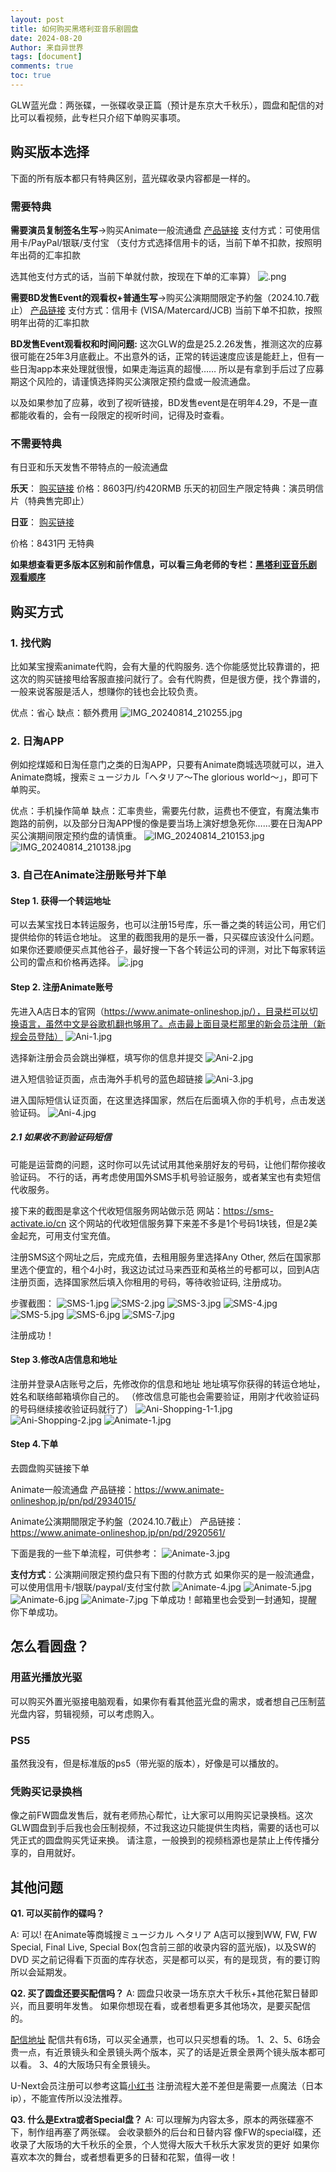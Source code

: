 ```yaml
---
layout: post
title: 如何购买黑塔利亚音乐剧圆盘
date: 2024-08-20
Author: 来自异世界
tags: [document]
comments: true
toc: true
---
```


GLW蓝光盘：两张碟，一张碟收录正篇（预计是东京大千秋乐），圆盘和配信的对比可以看视频，此专栏只介绍下单购买事项。

## 购买版本选择

下面的所有版本都只有特典区别，蓝光碟收录内容都是一样的。

### 需要特典
**需要演员复制签名生写**→购买Animate一般流通盘
[产品链接](https://www.animate-onlineshop.jp/pn/pd/2934015/)
支付方式：可使用信用卡/PayPal/银联/支付宝
（支付方式选择信用卡的话，当前下单不扣款，按照明年出荷的汇率扣款

选其他支付方式的话，当前下单就付款，按现在下单的汇率算）
![.png](https://s2.loli.net/2024/08/20/6VAjkZp4ni2RNGY.jpg)


**需要BD发售Event的观看权+普通生写**→购买公演期間限定予約盤（2024.10.7截止）
[产品链接](https://www.animate-onlineshop.jp/pn/pd/2920561/)
支付方式：信用卡 (VISA/Matercard/JCB)
当前下单不扣款，按照明年出荷的汇率扣款

**BD发售Event观看权和时间问题:** 这次GLW的盘是25.2.26发售，推测这次的应募很可能在25年3月底截止。不出意外的话，正常的转运速度应该是能赶上，但有一些日淘app本来处理就很慢，如果走海运真的超慢…… 所以是有拿到手后过了应募期这个风险的，请谨慎选择购买公演限定预约盘或一般流通盘。

以及如果参加了应募，收到了视听链接，BD发售event是在明年4.29，不是一直都能收看的，会有一段限定的视听时间，记得及时查看。


### 不需要特典
有日亚和乐天发售不带特点的一般流通盘

**乐天**：
[购买链接](https://books.rakuten.co.jp/rb/17969128/?scid=af_sp_etc&sc2id=af_101_0_0)
价格：8603円/约420RMB
乐天的初回生产限定特典：演员明信片（特典售完即止）

**日亚**：
[购买链接](https://www.amazon.co.jp/-/zh/dp/B0DCYWLVZJ/ref=mp_s_a_1_1?dib=eyJ2IjoiMSJ9.RJPFhdAThT8HAPwXtLjdMw.mptKWY7WaLLxqwNWqXgbicblmNEtyKOaBhbgz-thTpI&dib_tag=se&keywords=%E3%83%9F%E3%83%A5%E3%83%BC%E3%82%B8%E3%82%AB%E3%83%AB%E3%80%8C%E3%83%98%E3%82%BF%E3%83%AA%E3%82%A2%EF%BD%9EThe+glorious+world%EF%BD%9E%E3%80%8D%E3%80%90Blu-ray%E3%80%91&qid=1724128034&sr=8-1)

价格：8431円
无特典


**如果想查看更多版本区别和前作信息，可以看三角老师的专栏：[黑塔利亚音乐剧 观看顺序](https://b23.tv/Kfkjm5X)**



## 购买方式
### 1. 找代购
比如某宝搜索animate代购，会有大量的代购服务.
选个你能感觉比较靠谱的，把这次的购买链接甩给客服直接问就行了。会有代购费，但是很方便，找个靠谱的，一般来说客服是活人，想赚你的钱也会比较负责。

优点：省心
缺点：额外费用
![IMG_20240814_210255.jpg](https://s2.loli.net/2024/08/20/d14AkMD6eFULVGZ.jpg)

### 2. 日淘APP
例如挖煤姬和日淘任意门之类的日淘APP，只要有Animate商城选项就可以，进入Animate商城，搜索ミュージカル「ヘタリア～The glorious world～」，即可下单购买。

优点：手机操作简单
缺点：汇率贵些，需要先付款，运费也不便宜，有魔法集市跑路的前例，以及部分日淘APP慢的像是要当场上演好想急死你……要在日淘APP买公演期间限定预约盘的请慎重。
![IMG_20240814_210153.jpg](https://s2.loli.net/2024/08/20/Bi7zqc5blXZpeWm.jpg)
![IMG_20240814_210138.jpg](https://s2.loli.net/2024/08/20/LowHeXPcOGSpbCg.jpg)

### 3. 自己在Animate注册账号并下单
#### Step 1. 获得一个转运地址
可以去某宝找日本转运服务，也可以注册15号库，乐一番之类的转运公司，用它们提供给你的转运仓地址。
这里的截图我用的是乐一番，只买碟应该没什么问题。如果你还要顺便买点其他谷子，最好搜一下各个转运公司的评测，对比下每家转运公司的雷点和价格再选择。
![.jpg](https://s2.loli.net/2024/08/20/TkS5vVxQ873A24X.jpg)

#### Step 2. 注册Animate账号
先进入A店日本的官网（https://www.animate-onlineshop.jp/），目录栏可以切换语言，虽然中文是谷歌机翻也够用了。点击最上面目录栏那里的新会员注册（新规会员登陆）
![Ani-1.jpg](https://s2.loli.net/2024/08/20/h1FbEdxCYmK9jfP.jpg)

选择新注册会员会跳出弹框，填写你的信息并提交
![Ani-2.jpg](https://s2.loli.net/2024/08/20/xszXorwYCRdNU85.jpg)

进入短信验证页面，点击海外手机号的蓝色超链接
![Ani-3.jpg](https://s2.loli.net/2024/08/20/4ZxTD3vUpznhcQg.jpg)

进入国际短信认证页面，在这里选择国家，然后在后面填入你的手机号，点击发送验证码。
![Ani-4.jpg](https://s2.loli.net/2024/08/20/wor3jWzmpRu7Pci.jpg)

##### 2.1 如果收不到验证码短信
可能是运营商的问题，这时你可以先试试用其他亲朋好友的号码，让他们帮你接收验证码。
不行的话，再考虑使用国外SMS手机号验证服务，或者某宝也有卖短信代收服务。

接下来的截图是拿这个代收短信服务网站做示范
网站：<https://sms-activate.io/cn>
这个网站的代收短信服务算下来差不多是1个号码1块钱，但是2美金起充，可用支付宝充值。

注册SMS这个网址之后，完成充值，去租用服务里选择Any Other, 然后在国家那里选个便宜的，租个4小时，我这边试过马来西亚和英格兰的号都可以，回到A店注册页面，选择国家然后填入你租用的号码，等待收验证码, 注册成功。

步骤截图：
![SMS-1.jpg](https://s2.loli.net/2024/08/20/CwDYNrhtnysV1B6.jpg)
![SMS-2.jpg](https://s2.loli.net/2024/08/20/rfRZX4s8i6VzepL.jpg)
![SMS-3.jpg](https://s2.loli.net/2024/08/20/pD6gBzoUdZj5iqI.jpg)
![SMS-4.jpg](https://s2.loli.net/2024/08/20/nphCzwauYTOEx2b.jpg)
![SMS-5.jpg](https://s2.loli.net/2024/08/20/vNRIe7msCDFKbdp.jpg)
![SMS-6.jpg](https://s2.loli.net/2024/08/20/YjhZuXoInKPDkRB.jpg)
![SMS-7.jpg](https://s2.loli.net/2024/08/20/WFwvmVduI38kUlj.jpg)

注册成功！

#### Step 3.修改A店信息和地址
注册并登录A店账号之后，先修改你的信息和地址
地址填写你获得的转运仓地址，姓名和联络邮箱填你自己的。
（修改信息可能也会需要验证，用刚才代收验证码的号码继续接收验证码就行了）
![Ani-Shopping-1-1.jpg](https://s2.loli.net/2024/08/20/lUuhaNz63t82PYB.jpg)
![Ani-Shopping-2.jpg](https://s2.loli.net/2024/08/20/YM9lPKZr5qsAomS.jpg)
![Animate-1.jpg](https://s2.loli.net/2024/08/20/oPg6btGkBaIjZKl.jpg)

#### Step 4.下单
去圆盘购买链接下单

Animate一般流通盘
产品链接：<https://www.animate-onlineshop.jp/pn/pd/2934015/>

Animate公演期間限定予約盤（2024.10.7截止）
产品链接：<https://www.animate-onlineshop.jp/pn/pd/2920561/>

下面是我的一些下单流程，可供参考：
![Animate-3.jpg](https://s2.loli.net/2024/08/20/acoA6gRUC5miDqV.jpg)

**支付方式**：公演期间限定预约盘只有下图的付款方式
如果你买的是一般流通盘，可以使用信用卡/银联/paypal/支付宝付款
![Animate-4.jpg](https://s2.loli.net/2024/08/20/xVqe5h9btGpSulR.jpg)
![Animate-5.jpg](https://s2.loli.net/2024/08/20/rxDn48QHaZWVvmS.jpg)
![Animate-6.jpg](https://s2.loli.net/2024/08/20/JFGOmqgbPMdI4xv.jpg)
![Animate-7.jpg](https://s2.loli.net/2024/08/20/vNi3ZKThyH4d7up.jpg)
下单成功！邮箱里也会受到一封通知，提醒你下单成功。

## 怎么看圆盘？
### 用蓝光播放光驱
可以购买外置光驱接电脑观看，如果你有看其他蓝光盘的需求，或者想自己压制蓝光盘内容，剪辑视频，可以考虑购入。

### PS5
虽然我没有，但是标准版的ps5（带光驱的版本），好像是可以播放的。

### 凭购买记录换档
像之前FW圆盘发售后，就有老师热心帮忙，让大家可以用购买记录换档。这次GLW圆盘到手后我也会压制视频，不过我这边只能提供生肉档，需要的话也可以凭正式的圆盘购买凭证来换。
请注意，一般换到的视频档源也是禁止上传传播分享的，自用就好。

## 其他问题
**Q1. 可以买前作的碟吗？**

A: 可以! 在Animate等商城搜ミュージカル ヘタリア
A店可以搜到WW, FW, FW Special, Final Live, Special Box(包含前三部的收录内容的蓝光版)，以及SW的DVD
买之前记得看下页面的库存状态，买是都可以买，有的是现货，有的要订购所以会延期发。


**Q2. 买了圆盘还要买配信吗？**
A: 圆盘只收录一场东京大千秋乐+其他花絮日替即兴，而且要明年发售。
如果你想现在看，或者想看更多其他场次，是要买配信的。

[配信地址](https://www.video.unext.jp/po2/musical_hetalia)
配信共有6场，可以买全通票，也可以只买想看的场。
1、2、5、6场会贵一点，有近景镜头和全景镜头两个版本，买了的话是近景全景两个镜头版本都可以看。
3、4的大阪场只有全景镜头。

U-Next会员注册可以参考这篇[小红书](http://xhslink.com/rtO0RT)
注册流程大差不差但是需要一点魔法（日本ip），不能宣传所以没法推荐。

**Q3. 什么是Extra或者Special盘？**
A: 可以理解为内容太多，原本的两张碟塞不下，制作组再塞了两张碟。
会收录额外的后台和日替内容
像FW的special碟，还收录了大阪场的大千秋乐的全景，个人觉得大阪大千秋乐大家发货的更好
如果你喜欢本次的舞台，或者想看更多的日替和花絮，值得一收！
